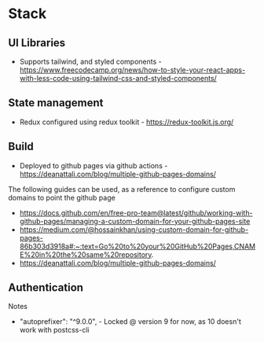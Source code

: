 # Stack

## UI Libraries
- Supports tailwind, and styled components - https://www.freecodecamp.org/news/how-to-style-your-react-apps-with-less-code-using-tailwind-css-and-styled-components/

## State management

- Redux configured using redux toolkit - https://redux-toolkit.js.org/

## Build
- Deployed to github pages via github actions - https://deanattali.com/blog/multiple-github-pages-domains/

The following guides can be used, as a reference to configure custom domains to point the github page
- https://docs.github.com/en/free-pro-team@latest/github/working-with-github-pages/managing-a-custom-domain-for-your-github-pages-site
- https://medium.com/@hossainkhan/using-custom-domain-for-github-pages-86b303d3918a#:~:text=Go%20to%20your%20GitHub%20Pages,CNAME%20in%20the%20same%20repository.
- https://deanattali.com/blog/multiple-github-pages-domains/

## Authentication


Notes
-  "autoprefixer":  "^9.0.0", - Locked @ version 9 for now, as 10 doesn't work with postcss-cli
